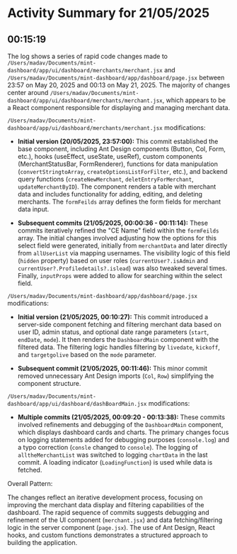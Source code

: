 # Activity Summary for 21/05/2025

## 00:15:19
The log shows a series of rapid code changes made to `/Users/madav/Documents/mint-dashboard/app/ui/dashboard/merchants/merchant.jsx` and `/Users/madav/Documents/mint-dashboard/app/dashboard/page.jsx` between 23:57 on May 20, 2025 and 00:13 on May 21, 2025.  The majority of changes center around `/Users/madav/Documents/mint-dashboard/app/ui/dashboard/merchants/merchant.jsx`, which appears to be a React component responsible for displaying and managing merchant data.


`/Users/madav/Documents/mint-dashboard/app/ui/dashboard/merchants/merchant.jsx` modifications:

* **Initial version (20/05/2025, 23:57:00):**  This commit established the base component, including Ant Design components (Button, Col, Form, etc.),  hooks (useEffect, useState, useRef), custom components (MerchantStatusBar, FormRenderer), functions for data manipulation (`convertStringtoArray`, `createOptionsListForFilter`, etc.), and backend query functions (`createNewMerchant`, `deletEntryForMerchant`, `updateMerchantByID`). The component renders a table with merchant data and includes functionality for adding, editing, and deleting merchants.  The `formFeilds` array defines the form fields for merchant data input.


* **Subsequent commits (21/05/2025, 00:00:36 - 00:11:14):** These commits iteratively refined the "CE Name" field within the `formFeilds` array.  The initial changes involved adjusting how the options for this select field were generated, initially from `merchantData` and later directly from `allUserList` via mapping usernames.  The visibility logic of this field (`hidden` property) based on user roles (`currentUser?.isAdmin` and `currentUser?.Profiledetails?.islead`) was also tweaked several times. Finally, `inputProps` were added to allow for searching within the select field.



`/Users/madav/Documents/mint-dashboard/app/dashboard/page.jsx` modifications:

* **Initial version (21/05/2025, 00:10:27):** This commit introduced a server-side component fetching and filtering merchant data based on user ID, admin status, and optional date range parameters (`start`, `endDate`, `mode`). It then renders the `DashboardMain` component with the filtered data. The filtering logic handles filtering by `livedate`, `kickoff`, and `targetgolive` based on the `mode` parameter.

* **Subsequent commit (21/05/2025, 00:11:46):** This minor commit removed unnecessary Ant Design imports (`Col`, `Row`) simplifying the component structure.



`/Users/madav/Documents/mint-dashboard/app/ui/dashboard/dashBoardMain.jsx` modifications:

* **Multiple commits (21/05/2025, 00:09:20 - 00:13:38):** These commits involved refinements and debugging of the `DashboardMain` component,  which displays dashboard cards and charts. The primary changes focus on logging statements added for debugging purposes (`console.log`) and a typo correction (`consle` changed to `console`). The logging of `alltheMerchantList` was switched to logging `chartData` in the last commit.  A loading indicator (`LoadingFunction`) is used while data is fetched.


Overall Pattern:

The changes reflect an iterative development process, focusing on improving the merchant data display and filtering capabilities of the dashboard.  The rapid sequence of commits suggests debugging and refinement of the UI component (`merchant.jsx`) and data fetching/filtering logic in the server component (`page.jsx`). The use of Ant Design, React hooks, and custom functions demonstrates a structured approach to building the application.
